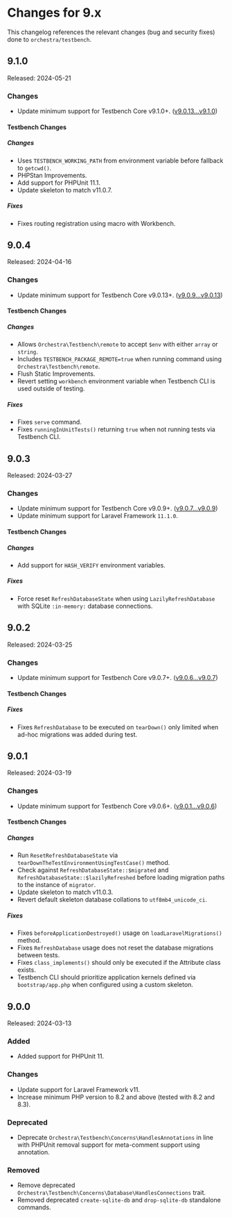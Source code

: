 # Changes for 9.x

This changelog references the relevant changes (bug and security fixes) done to `orchestra/testbench`.

## 9.1.0

Released: 2024-05-21

### Changes

* Update minimum support for Testbench Core v9.1.0+. ([v9.0.13...v9.1.0](https://github.com/orchestral/testbench-core/compare/v9.0.13...v9.1.0))

#### Testbench Changes

##### Changes

* Uses `TESTBENCH_WORKING_PATH` from environment variable before fallback to `getcwd()`.
* PHPStan Improvements.
* Add support for PHPUnit 11.1.
* Update skeleton to match v11.0.7.

##### Fixes

* Fixes routing registration using macro with Workbench.

## 9.0.4

Released: 2024-04-16

### Changes

* Update minimum support for Testbench Core v9.0.13+. ([v9.0.9...v9.0.13](https://github.com/orchestral/testbench-core/compare/v9.0.9...v9.0.13))

#### Testbench Changes

##### Changes

* Allows `Orchestra\Testbench\remote` to accept `$env` with either `array` or `string`.
* Includes `TESTBENCH_PACKAGE_REMOTE=true` when running command using `Orchestra\Testbench\remote`.
* Flush Static Improvements.
* Revert setting `workbench` environment variable when Testbench CLI is used outside of testing. 

##### Fixes

* Fixes `serve` command.
* Fixes `runningInUnitTests()` returning `true` when not running tests via Testbench CLI.

## 9.0.3

Released: 2024-03-27

### Changes

* Update minimum support for Testbench Core v9.0.9+. ([v9.0.7...v9.0.9](https://github.com/orchestral/testbench-core/compare/v9.0.7...v9.0.9))
* Update minimum support for Laravel Framework `11.1.0`.

#### Testbench Changes

##### Changes

* Add support for `HASH_VERIFY` environment variables.

##### Fixes

* Force reset `RefreshDatabaseState` when using `LazilyRefreshDatabase` with SQLite `:in-memory:` database connections.

## 9.0.2

Released: 2024-03-25

### Changes

* Update minimum support for Testbench Core v9.0.7+. ([v9.0.6...v9.0.7](https://github.com/orchestral/testbench-core/compare/v9.0.6...v9.0.7))

#### Testbench Changes

##### Fixes

* Fixes `RefreshDatabase` to be executed on `tearDown()` only limited when ad-hoc migrations was added during test.

## 9.0.1

Released: 2024-03-19

### Changes

* Update minimum support for Testbench Core v9.0.6+. ([v9.0.1...v9.0.6](https://github.com/orchestral/testbench-core/compare/v9.0.1...v9.0.6))

#### Testbench Changes

##### Changes

* Run `ResetRefreshDatabaseState` via `tearDownTheTestEnvironmentUsingTestCase()` method.
* Check against `RefreshDatabaseState::$migrated` and `RefreshDatabaseState::$lazilyRefreshed` before loading migration paths to the instance of `migrator`.
* Update skeleton to match v11.0.3.
* Revert default skeleton database collations to `utf8mb4_unicode_ci`.

##### Fixes

* Fixes `beforeApplicationDestroyed()` usage on `loadLaravelMigrations()` method.
* Fixes `RefreshDatabase` usage does not reset the database migrations between tests.
* Fixes `class_implements()` should only be executed if the Attribute class exists.
* Testbench CLI should prioritize application kernels defined via `bootstrap/app.php` when configured using a custom skeleton.

## 9.0.0

Released: 2024-03-13

### Added

* Added support for PHPUnit 11.

### Changes

* Update support for Laravel Framework v11.
* Increase minimum PHP version to 8.2 and above (tested with 8.2 and 8.3).

### Deprecated

* Deprecate `Orchestra\Testbench\Concerns\HandlesAnnotations` in line with PHPUnit removal support for meta-comment support using annotation.

### Removed

* Remove deprecated `Orchestra\Testbench\Concerns\Database\HandlesConnections` trait.
* Removed deprecated `create-sqlite-db` and `drop-sqlite-db` standalone commands.

